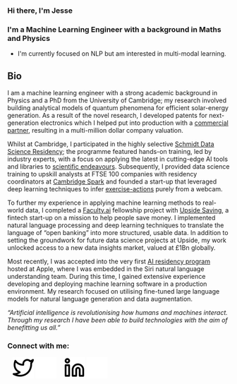 ### Hi there, I'm Jesse

### I'm a Machine Learning Engineer with a background in Maths and Physics
- I'm currently focused on NLP but am interested in multi-modal learning.

## Bio
I am a machine learning engineer with a strong academic background in Physics and a PhD from the University of Cambridge; my research involved building analytical models of quantum phenomena for efficient solar-energy generation. As a result of the novel research, I developed patents for next-generation electronics which I helped put into production with a [commercial partner][cpt_website], resulting in a multi-million dollar company valuation.


Whilst at Cambridge, I participated in the highly selective [Schmidt Data Science Residency][schmidt_ds_residency_website]; the programme featured hands-on training, led by industry experts, with a focus on applying the latest in cutting-edge AI tools and libraries to [scientific endeavours][accelerate_blog]. Subsequently, I provided data science training to upskill analysts at FTSE 100 companies with residency coordinators at [Cambridge Spark][cambridge_spark_website] and founded a start-up that leveraged deep learning techniques to infer [exercise-actions][action_recognition_github] purely from a webcam.


To further my experience in applying machine learning methods to real-world data, I completed a [Faculty.ai][faculty_ai_website] fellowship project with [Upside Saving][upside_saving_website], a fintech start-up on a mission to help people save money. I implemented natural language processing and deep learning techniques to translate the language of “open banking” into more structured, usable data. In addition to setting the groundwork for future data science projects at Upside, my work unlocked access to a new data insights market, valued at £1Bn globally.


Most recently, I was accepted into the very first [AI residency program][apple_ai_residency] hosted at Apple, where I was embedded in the Siri natural language understanding team. During this time, I gained extensive experience developing and deploying machine learning software in a production environment. My research focused on utilising fine-tuned large language models for natural language generation and data augmentation.


*“Artificial intelligence is revolutionising how humans and machines interact. Through my research I have been able to build technologies with the aim of benefitting us all.”*


### Connect with me:

<!-- [![website](./img/globe-light.svg)](https://codestackr.com#gh-light-mode-only)
[![website](./img/globe-dark.svg)](https://codestackr.com#gh-dark-mode-only) -->
&nbsp;&nbsp;
[![website](./img/twitter-light.svg)](https://twitter.com/jesse_allardice)
[![website](./img/twitter-dark.svg)](https://twitter.com/jesse_allardice)
&nbsp;&nbsp;
[![website](./img/linkedin-light.svg)](https://www.linkedin.com/in/jesse-allardice-phd-1374b5110/)
[![website](./img/linkedin-dark.svg)](https://www.linkedin.com/in/jesse-allardice-phd-1374b5110/)


<!-- ### Languages and Tools:

[<img align="left" alt="Visual Studio Code" width="26px" src="https://cdn.jsdelivr.net/gh/devicons/devicon/icons/vscode/vscode-original.svg" style="padding-right:10px;" />][webdevplaylist]
[<img align="left" alt="MySQL" width="26px" src="https://cdn.jsdelivr.net/gh/devicons/devicon/icons/mysql/mysql-original.svg" style="padding-right:10px;" />][webdevplaylist]
[<img align="left" alt="Git" width="26px" src="https://cdn.jsdelivr.net/gh/devicons/devicon/icons/git/git-original.svg" style="padding-right:10px;" />][webdevplaylist]
[<img align="left" alt="GitHub" width="26px" src="https://user-images.githubusercontent.com/3369400/139447912-e0f43f33-6d9f-45f8-be46-2df5bbc91289.png" style="padding-right:10px;" />](https://www.youtube.com/playlist?list=PLkwxH9e_vrAJ0WbEsFA9W3I1W-g_BTsbt#gh-dark-mode-only)
[<img align="left" alt="GitHub" width="26px" src="https://user-images.githubusercontent.com/3369400/139448065-39a229ba-4b06-434b-bc67-616e2ed80c8f.png" style="padding-right:10px;" />](https://www.youtube.com/playlist?list=PLkwxH9e_vrAJ0WbEsFA9W3I1W-g_BTsbt#gh-light-mode-only)
[<img align="left" alt="Terminal" width="26px" src="./img/terminal-light.svg" />](https://www.youtube.com/playlist?list=PLkwxH9e_vrAJ0WbEsFA9W3I1W-g_BTsbt#gh-light-mode-only)
[<img align="left" alt="Terminal" width="26px" src="./img/terminal-dark.svg" />](https://www.youtube.com/playlist?list=PLkwxH9e_vrAJ0WbEsFA9W3I1W-g_BTsbt#gh-dark-mode-only) -->


[cpt_website]: https://www.cambridgephoton.com/
[schmidt_ds_residency_website]: https://www.cst.cam.ac.uk/news/schmidt-data-science-course-scores-hit
[accelerate_blog]: https://acceleratescience.github.io//2021/07/08/JesseAllardice-ML-for-solar-tech
[cambridge_spark_website]: https://www.cambridgespark.com/
[action_recognition_github]: https://github.com/JesseAllardice/Action-Recognition
[faculty_ai_website]: https://faculty.ai/
[upside_saving_website]: https://www.upsidesaving.com/
[apple_ai_residency]: https://machinelearning.apple.com/updates/aiml-residency-program-application